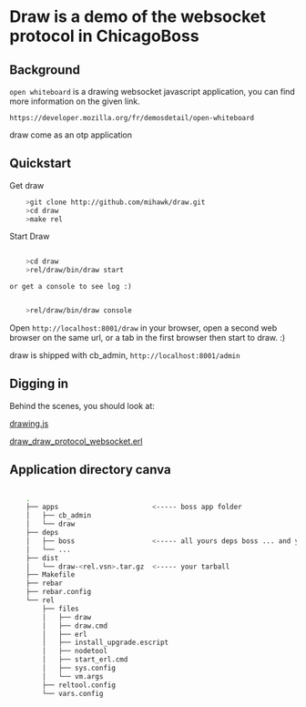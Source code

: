 Draw is a demo of the websocket protocol in ChicagoBoss
=======================================================

Background
----------

`open whiteboard` is a drawing websocket javascript application,
you can find more information on the given link. 

    https://developer.mozilla.org/fr/demosdetail/open-whiteboard


draw come as an otp application

Quickstart
----------

Get draw

```sh
    >git clone http://github.com/mihawk/draw.git
    >cd draw
    >make rel
```
    
Start Draw

```sh
    
    >cd draw
    >rel/draw/bin/draw start

```
    or get a console to see log :)

```bash

    >rel/draw/bin/draw console     

```
    

Open `http://localhost:8001/draw` in your browser, 
open a second web browser on the same url, or a tab
in the first browser then start to draw. :) 

draw is shipped with cb_admin, `http://localhost:8001/admin`


Digging in
----------

Behind the scenes, you should look at:
    
[drawing.js](https://github.com/mihawk/draw/blob/master/apps/draw/priv/static/drawings.js#L11)

[draw_draw_protocol_websocket.erl](https://github.com/mihawk/draw/blob/master/apps/draw/src/websocket/draw_draw_protocol_websocket.erl)

Application directory canva
---------------------------


```sh

    .
    ├── apps                       <----- boss app folder
    │   ├── cb_admin
    │   └── draw
    ├── deps
    │   ├── boss                   <----- all yours deps boss ... and yours
    │   └── ...
    ├── dist
    │   └── draw-<rel.vsn>.tar.gz  <----- your tarball
    ├── Makefile
    ├── rebar
    ├── rebar.config
    └── rel
        ├── files  
        │   ├── draw
        │   ├── draw.cmd
        │   ├── erl
        │   ├── install_upgrade.escript
        │   ├── nodetool
        │   ├── start_erl.cmd
        │   ├── sys.config
        │   └── vm.args
        ├── reltool.config
        └── vars.config

```
